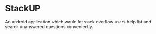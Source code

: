 # StackUP
An android application which would let stack overflow users help list and search unanswered questions conveniently.
